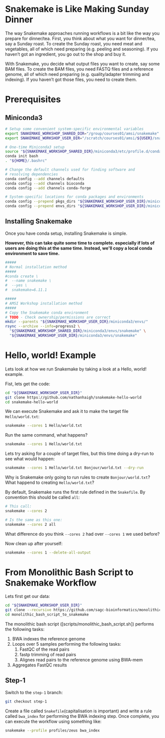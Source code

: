 


# Snakemake is Like Making Sunday Dinner

The way Snakemake approaches running workflows is a bit like the way you prepare for dinner/tea.
First, you think about what you want for dinner/tea, say a Sunday roast.
To create the Sunday roast, you need meat and vegetables, all of which need preparing (e.g. peeling and seasoning).
If you haven’t got an ingredient, you go out to the shop and buy it.

With Snakemake, you decide what output files you want to create, say some BAM files.
To create the BAM files, you need FASTQ files and a reference genome, all of which need preparing (e.g. quality/adapter trimming and indexing).
If you haven’t got those files, you need to create them.

# Prerequisites

## Miniconda3

```bash
# Setup some convenient system-specific environmental variables
export SNAKEMAKE_WORKSHOP_SHARED_DIR="/group/courses01/amsi/snakemake"
export SNAKEMAKE_WORKSHOP_USER_DIR="/scratch/courses01/amsi/${USER}/snakemake"

# One-time Miniconda3 setup
source "${SNAKEMAKE_WORKSHOP_SHARED_DIR}/miniconda3/etc/profile.d/conda.sh"
conda init bash
. "${HOME}/.bashrc"

# Change the default channels used for finding software and
# resolving dependencies
conda config --add channels defaults
conda config --add channels bioconda
conda config --add channels conda-forge

# System-specific locations for conda packages and environments
conda config --prepend pkgs_dirs "${SNAKEMAKE_WORKSHOP_USER_DIR}/miniconda3/pkgs"
conda config --prepend envs_dirs "${SNAKEMAKE_WORKSHOP_USER_DIR}/miniconda3/envs"
```

## Installing Snakemake

Once you have conda setup, installing Snakemake is simple.

**However, this can take quite some time to complete.
especially if lots of users are doing this at the same time.
Instead, we'll copy a local conda environment to save time.**

```bash
#####
# Normal installation method
#####
#conda create \
#  --name snakemake \
#  --yes \
#  snakemake=6.11.1

#####
# AMSI Workshop installation method
#####
# Copy the Snakemake conda environment
# TODO - Check ownership/permissions are correct
mkdir --parents "${SNAKEMAKE_WORKSHOP_USER_DIR}/miniconda3/envs/"
rsync --archive --info=progress2 \
  "${SNAKEMAKE_WORKSHOP_SHARED_DIR}/miniconda3/envs/snakemake" \
  "${SNAKEMAKE_WORKSHOP_USER_DIR}/miniconda3/envs/snakemake"
```

# Hello, world! Example

Lets look at how we run Snakemake by taking a look at a Hello, world! example.

Fist, lets get the code:

```bash
cd "${SNAKEMAKE_WORKSHOP_USER_DIR}"
git clone https://github.com/nathanhaigh/snakemake-hello-world
cd snakemake-hello-world
```

We can execute Snakemake and ask it to make the target file `Hello/world.txt`:

```bash
snakemake --cores 1 Hello/world.txt
```

Run the same command, what happens?

```bash
snakemake --cores 1 Hello/world.txt
```

Lets try asking for a couple of target files, but this time doing a dry-run to see what would happen:

```bash
snakemake --cores 1 Hello/world.txt Bonjour/world.txt --dry-run
```

Why is Snakemake only going to run rules to create `Bonjour/world.txt`?
What happend to creating `Hello/world.txt`?

By default, Snakemake runs the first rule defined in the `Snakefile`.
By convention this should be called `all`:

```bash
# This call:
snakemake --cores 2

# Is the same as this one:
snakemake --cores 2 all
```

What difference do you think `--cores 2` had over `--cores 1` we used before?

Now clean up after yourself:

```bash
snakemake --cores 1 --delete-all-output
```

# From Monolithic Bash Script to Snakemake Workflow

Lets first get our data:

```bash
cd "${SNAKEMAKE_WORKSHOP_USER_DIR}"
git clone --recursive https://github.com/sagc-bioinformatics/monolithic_bash_script_to_snakemake
cd monolithic_bash_script_to_snakemake
```

The monolithic bash script ([scripts/monolithic_bash_script.sh]) performs the following tasks:

 1. BWA indexes the reference genome
 2. Loops over 5 samples performing the following tasks:
    1. FastQC of the read pairs
    2. fastp trimming of read pairs
    3. Alignes read pairs to the reference genome using BWA-mem
 3. Aggregates FastQC results

## Step-1

Switch to the `step-1` branch:

```bash
git checkout step-1
```

Create a file called `Snakefile`(capitalisation is important) and write a rule called `bwa_index` for performing the BWA indexing step.
Once complete, you can execute the workflow using something like:

```bash
snakemake --profile profiles/zeus bwa_index
```
